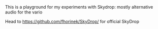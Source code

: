 This is a playground for my experiments with Skydrop: mostly alternative audio for the vario

Head to https://github.com/fhorinek/SkyDrop/ for official SkyDrop
